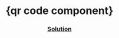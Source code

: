 <!-- Please update value in the {}  --> <h1 align="center">{qr code component}</h1> <div align="center"> <h3> <a href="https://huddle-landing-comp.netlify.app/"> Solution </a> </h3> </div>
